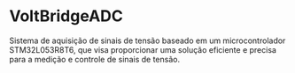 # VoltBridgeADC
Sistema de aquisição de sinais de tensão baseado em um microcontrolador STM32L053R8T6, que visa proporcionar uma solução eficiente e precisa para a medição e controle de sinais de tensão.

